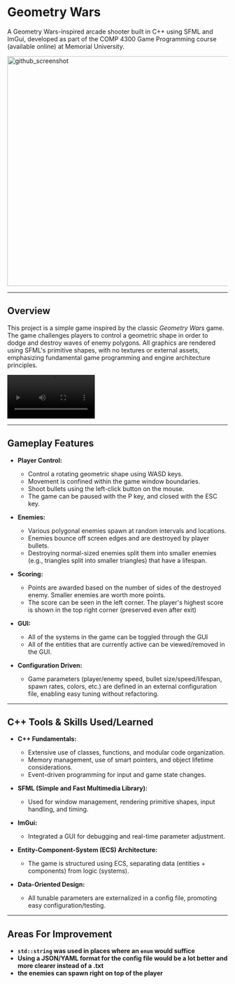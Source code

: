 # Geometry Wars  

A Geometry Wars-inspired arcade shooter built in C++ using SFML and ImGui, developed as part of the COMP 4300 Game Programming course (available online) at Memorial University.

<img width="958" height="526" alt="github_screenshot" src="https://github.com/user-attachments/assets/1ffac8e8-bd9f-4e5f-9d5c-fa9f926807d0" />

---

## **Overview**

This project is a simple game inspired by the classic *Geometry Wars* game.  The game challenges players to control a geometric shape in order to dodge and destroy waves of enemy polygons. All graphics are rendered using SFML's primitive shapes, with no textures or external assets, emphasizing fundamental game programming and engine architecture principles.


<video src="https://github.com/user-attachments/assets/ecd98c6c-4a0f-4ad1-ba53-8d1c663ae87c" width="200" controls></video>


---

## **Gameplay Features**

- **Player Control:**  
  - Control a rotating geometric shape using WASD keys.
  - Movement is confined within the game window boundaries.
  - Shoot bullets using the left-click button on the mouse.
  - The game can be paused with the P key, and closed with the ESC key.

- **Enemies:**  
  - Various polygonal enemies spawn at random intervals and locations.
  - Enemies bounce off screen edges and are destroyed by player bullets.
  - Destroying normal-sized enemies split them into smaller enemies (e.g., triangles split into smaller triangles) that have a lifespan.

- **Scoring:**  
  - Points are awarded based on the number of sides of the destroyed enemy. Smaller enemies are worth more points.
  - The score can be seen in the left corner. The player's highest score is shown in the top right corner (preserved even after exit)
 
- **GUI:**  
  - All of the systems in the game can be toggled through the GUI
  - All of the entities that are currently active can be viewed/removed in the GUI.

- **Configuration Driven:**  
  - Game parameters (player/enemy speed, bullet size/speed/lifespan, spawn rates, colors, etc.) are defined in an external configuration file, enabling easy tuning without refactoring.

---

## **C++ Tools & Skills Used/Learned**

- **C++ Fundamentals:**  
  - Extensive use of classes, functions, and modular code organization.
  - Memory management, use of smart pointers, and object lifetime considerations.
  - Event-driven programming for input and game state changes.
 
- **SFML (Simple and Fast Multimedia Library):**  
  - Used for window management, rendering primitive shapes, input handling, and timing.

- **ImGui:**  
  - Integrated a GUI for debugging and real-time parameter adjustment.

- **Entity-Component-System (ECS) Architecture:**  
  - The game is structured using ECS, separating data (entities + components) from logic (systems).

- **Data-Oriented Design:**  
  - All tunable parameters are externalized in a config file, promoting easy configuration/testing.

---

## **Areas For Improvement**
- **`std::string` was used in places where an `enum` would suffice**
- **Using a JSON/YAML format for the config file would be a lot better and more clearer instead of a .txt**
- **the enemies can spawn right on top of the player**
  

